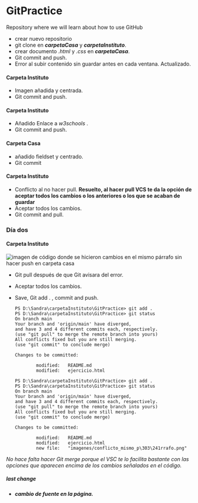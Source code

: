 # GitPractice
Repository where we will learn about how to use GitHub

 - crear nuevo repositorio
 - git clone en ***carpetaCasa*** y ***carpetaInstituto***.
 - crear documento _.html_ y _.css_ en ***carpetaCasa***.
 - Git commit and push.
 - Error al subir contenido sin guardar antes en cada ventana. Actualizado.

#### Carpeta Instituto
- Imagen añadida y centrada.
- Git commit and push.

#### Carpeta Instituto
- Añadido Enlace a _w3schools_ .
- Git commit and push.

#### Carpeta Casa
- añadido fieldset y centrado.
- Git commit

#### Carpeta Instituto
- Conflicto al no hacer pull. **Resuelto, al hacer pull VCS te da la opción de aceptar todos los cambios o los anteriores o los que se acaban de guardar**
- Aceptar todos los cambios.
- Git commit and pull.

### Día dos
#### Carpeta Instituto

![imagen de código donde se hicieron cambios en el mismo párrafo sin hacer push en carpeta casa](GitPractice\imagenes\conflicto_mismo_párrafo.png)

- Git pull después de que Git avisara del error.
- Aceptar todos los cambios.
- Save, Git add . , commit and push.

    ```
    PS D:\Sandra\carpetaInstituto\GitPractice> git add .
    PS D:\Sandra\carpetaInstituto\GitPractice> git status
    On branch main
    Your branch and 'origin/main' have diverged,
    and have 3 and 4 different commits each, respectively.
    (use "git pull" to merge the remote branch into yours)
    All conflicts fixed but you are still merging.
    (use "git commit" to conclude merge)

    Changes to be committed:

            modified:   README.md
            modified:   ejercicio.html

    PS D:\Sandra\carpetaInstituto\GitPractice> git add .       
    PS D:\Sandra\carpetaInstituto\GitPractice> git status
    On branch main
    Your branch and 'origin/main' have diverged,
    and have 3 and 4 different commits each, respectively.
    (use "git pull" to merge the remote branch into yours)
    All conflicts fixed but you are still merging.
    (use "git commit" to conclude merge)

    Changes to be committed:

            modified:   README.md
            modified:   ejercicio.html
            new file:   "imagenes/conflicto_mismo_p\303\241rrafo.png"

    ```

 _No hace falta hacer Git merge porque el VSC te lo facilita bastante con las opciones que aparecen encima de los cambios señalados en el código._

 ##### last change
 - <h5> cambio de fuente en la página.</h5>
